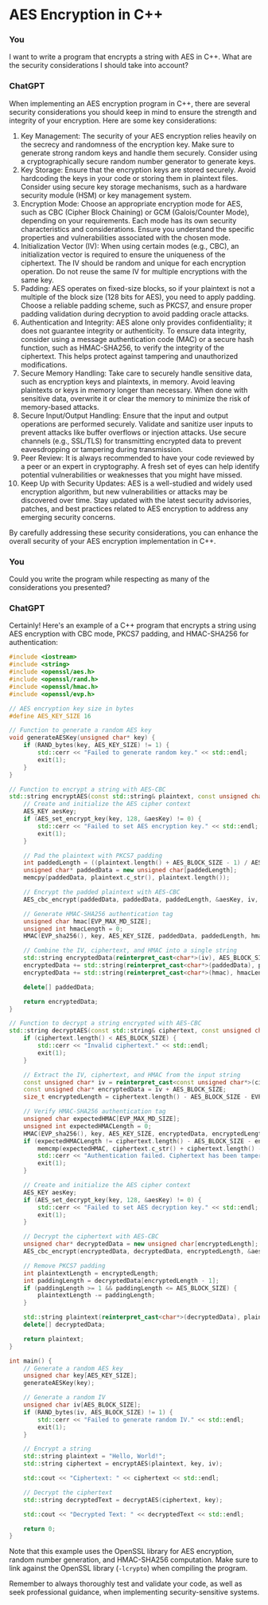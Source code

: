 # AES Encryption in C++

### You
I want to write a program that encrypts a string with AES in C++. What are the security considerations I should take into account?

### ChatGPT
When implementing an AES encryption program in C++, there are several security considerations you should keep in mind to ensure the strength and integrity of your encryption. Here are some key considerations:

1. Key Management: The security of your AES encryption relies heavily on the secrecy and randomness of the encryption key. Make sure to generate strong random keys and handle them securely. Consider using a cryptographically secure random number generator to generate keys.
2. Key Storage: Ensure that the encryption keys are stored securely. Avoid hardcoding the keys in your code or storing them in plaintext files. Consider using secure key storage mechanisms, such as a hardware security module (HSM) or key management system.
3. Encryption Mode: Choose an appropriate encryption mode for AES, such as CBC (Cipher Block Chaining) or GCM (Galois/Counter Mode), depending on your requirements. Each mode has its own security characteristics and considerations. Ensure you understand the specific properties and vulnerabilities associated with the chosen mode.
4. Initialization Vector (IV): When using certain modes (e.g., CBC), an initialization vector is required to ensure the uniqueness of the ciphertext. The IV should be random and unique for each encryption operation. Do not reuse the same IV for multiple encryptions with the same key.
5. Padding: AES operates on fixed-size blocks, so if your plaintext is not a multiple of the block size (128 bits for AES), you need to apply padding. Choose a reliable padding scheme, such as PKCS7, and ensure proper padding validation during decryption to avoid padding oracle attacks.
6. Authentication and Integrity: AES alone only provides confidentiality; it does not guarantee integrity or authenticity. To ensure data integrity, consider using a message authentication code (MAC) or a secure hash function, such as HMAC-SHA256, to verify the integrity of the ciphertext. This helps protect against tampering and unauthorized modifications.
7. Secure Memory Handling: Take care to securely handle sensitive data, such as encryption keys and plaintexts, in memory. Avoid leaving plaintexts or keys in memory longer than necessary. When done with sensitive data, overwrite it or clear the memory to minimize the risk of memory-based attacks.
8. Secure Input/Output Handling: Ensure that the input and output operations are performed securely. Validate and sanitize user inputs to prevent attacks like buffer overflows or injection attacks. Use secure channels (e.g., SSL/TLS) for transmitting encrypted data to prevent eavesdropping or tampering during transmission.
9. Peer Review: It is always recommended to have your code reviewed by a peer or an expert in cryptography. A fresh set of eyes can help identify potential vulnerabilities or weaknesses that you might have missed.
10. Keep Up with Security Updates: AES is a well-studied and widely used encryption algorithm, but new vulnerabilities or attacks may be discovered over time. Stay updated with the latest security advisories, patches, and best practices related to AES encryption to address any emerging security concerns.

By carefully addressing these security considerations, you can enhance the overall security of your AES encryption implementation in C++.

### You
Could you write the program while respecting as many of the considerations you presented?

### ChatGPT
Certainly! Here's an example of a C++ program that encrypts a string using AES encryption with CBC mode, PKCS7 padding, and HMAC-SHA256 for authentication:

```cpp
#include <iostream>
#include <string>
#include <openssl/aes.h>
#include <openssl/rand.h>
#include <openssl/hmac.h>
#include <openssl/evp.h>

// AES encryption key size in bytes
#define AES_KEY_SIZE 16

// Function to generate a random AES key
void generateAESKey(unsigned char* key) {
    if (RAND_bytes(key, AES_KEY_SIZE) != 1) {
        std::cerr << "Failed to generate random key." << std::endl;
        exit(1);
    }
}

// Function to encrypt a string with AES-CBC
std::string encryptAES(const std::string& plaintext, const unsigned char* key, const unsigned char* iv) {
    // Create and initialize the AES cipher context
    AES_KEY aesKey;
    if (AES_set_encrypt_key(key, 128, &aesKey) != 0) {
        std::cerr << "Failed to set AES encryption key." << std::endl;
        exit(1);
    }

    // Pad the plaintext with PKCS7 padding
    int paddedLength = ((plaintext.length() + AES_BLOCK_SIZE - 1) / AES_BLOCK_SIZE) * AES_BLOCK_SIZE;
    unsigned char* paddedData = new unsigned char[paddedLength];
    memcpy(paddedData, plaintext.c_str(), plaintext.length());

    // Encrypt the padded plaintext with AES-CBC
    AES_cbc_encrypt(paddedData, paddedData, paddedLength, &aesKey, iv, AES_ENCRYPT);

    // Generate HMAC-SHA256 authentication tag
    unsigned char hmac[EVP_MAX_MD_SIZE];
    unsigned int hmacLength = 0;
    HMAC(EVP_sha256(), key, AES_KEY_SIZE, paddedData, paddedLength, hmac, &hmacLength);

    // Combine the IV, ciphertext, and HMAC into a single string
    std::string encryptedData(reinterpret_cast<char*>(iv), AES_BLOCK_SIZE);
    encryptedData += std::string(reinterpret_cast<char*>(paddedData), paddedLength);
    encryptedData += std::string(reinterpret_cast<char*>(hmac), hmacLength);

    delete[] paddedData;

    return encryptedData;
}

// Function to decrypt a string encrypted with AES-CBC
std::string decryptAES(const std::string& ciphertext, const unsigned char* key) {
    if (ciphertext.length() < AES_BLOCK_SIZE) {
        std::cerr << "Invalid ciphertext." << std::endl;
        exit(1);
    }

    // Extract the IV, ciphertext, and HMAC from the input string
    const unsigned char* iv = reinterpret_cast<const unsigned char*>(ciphertext.c_str());
    const unsigned char* encryptedData = iv + AES_BLOCK_SIZE;
    size_t encryptedLength = ciphertext.length() - AES_BLOCK_SIZE - EVP_MD_size(EVP_sha256());

    // Verify HMAC-SHA256 authentication tag
    unsigned char expectedHMAC[EVP_MAX_MD_SIZE];
    unsigned int expectedHMACLength = 0;
    HMAC(EVP_sha256(), key, AES_KEY_SIZE, encryptedData, encryptedLength, expectedHMAC, &expectedHMACLength);
    if (expectedHMACLength != ciphertext.length() - AES_BLOCK_SIZE - encryptedLength ||
        memcmp(expectedHMAC, ciphertext.c_str() + ciphertext.length() - expectedHMACLength, expectedHMACLength) != 0) {
        std::cerr << "Authentication failed. Ciphertext has been tampered with." << std::endl;
        exit(1);
    }

    // Create and initialize the AES cipher context
    AES_KEY aesKey;
    if (AES_set_decrypt_key(key, 128, &aesKey) != 0) {
        std::cerr << "Failed to set AES decryption key." << std::endl;
        exit(1);
    }

    // Decrypt the ciphertext with AES-CBC
    unsigned char* decryptedData = new unsigned char[encryptedLength];
    AES_cbc_encrypt(encryptedData, decryptedData, encryptedLength, &aesKey, iv, AES_DECRYPT);

    // Remove PKCS7 padding
    int plaintextLength = encryptedLength;
    int paddingLength = decryptedData[encryptedLength - 1];
    if (paddingLength >= 1 && paddingLength <= AES_BLOCK_SIZE) {
        plaintextLength -= paddingLength;
    }

    std::string plaintext(reinterpret_cast<char*>(decryptedData), plaintextLength);
    delete[] decryptedData;

    return plaintext;
}

int main() {
    // Generate a random AES key
    unsigned char key[AES_KEY_SIZE];
    generateAESKey(key);

    // Generate a random IV
    unsigned char iv[AES_BLOCK_SIZE];
    if (RAND_bytes(iv, AES_BLOCK_SIZE) != 1) {
        std::cerr << "Failed to generate random IV." << std::endl;
        exit(1);
    }

    // Encrypt a string
    std::string plaintext = "Hello, World!";
    std::string ciphertext = encryptAES(plaintext, key, iv);

    std::cout << "Ciphertext: " << ciphertext << std::endl;

    // Decrypt the ciphertext
    std::string decryptedText = decryptAES(ciphertext, key);

    std::cout << "Decrypted Text: " << decryptedText << std::endl;

    return 0;
}

```

Note that this example uses the OpenSSL library for AES encryption, random number generation, and HMAC-SHA256 computation. Make sure to link against the OpenSSL library (`-lcrypto`) when compiling the program.

Remember to always thoroughly test and validate your code, as well as seek professional guidance, when implementing security-sensitive systems.

